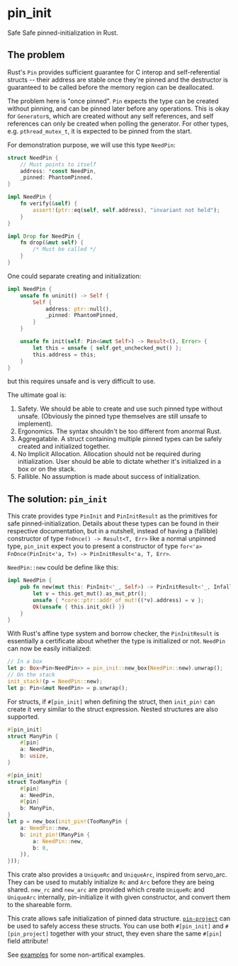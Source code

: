 # pin_init

Safe Safe pinned-initialization in Rust.

## The problem

Rust's `Pin` provides sufficient guarantee for C interop and self-referential
structs -- their address are stable once they're pinned and the destructor is
guaranteed to be called before the memory region can be deallocated.

The problem here is "once pinned". `Pin` expects the type can be created without
pinning, and can be pinned later before any operations. This is okay for
`Generator`s, which are created without any self references, and self references
can only be created when polling the generator. For other types, e.g.
`pthread_mutex_t`, it is expected to be pinned from the start.

For demonstration purpose, we will use this type `NeedPin`:
```rust
struct NeedPin {
	// Must points to itself
    address: *const NeedPin,
    _pinned: PhantomPinned,
}

impl NeedPin {
    fn verify(&self) {
        assert!(ptr::eq(self, self.address), "invariant not held");
    }
}

impl Drop for NeedPin {
    fn drop(&mut self) {
        /* Must be called */
    }
}
```

One could separate creating and initialization:
```rust
impl NeedPin {
    unsafe fn uninit() -> Self {
        Self {
            address: ptr::null(),
            _pinned: PhantomPinned,
        }
    }

    unsafe fn init(self: Pin<&mut Self>) -> Result<(), Error> {
        let this = unsafe { self.get_unchecked_mut() };
        this.address = this;
    }
}
```
but this requires unsafe and is very difficult to use.

The ultimate goal is:
1. Safety. We should be able to create and use such pinned type without unsafe.
   (Obviously the pinned type themselves are still unsafe to implement).
2. Ergonomics. The syntax shouldn't be too different from anormal Rust.
3. Aggregatable. A struct containing multiple pinned types can be safely
   created and initialized together.
4. No Implicit Allocation. Allocation should not be required during initialization.
   User should be able to dictate whether it's initialized in a box or on the stack.
5. Fallible. No assumption is made about success of initialization.

## The solution: `pin_init`

This crate provides type `PinInit` and `PinInitResult` as the primitives
for safe pinned-initialization. Details about these types can be found in
their respective documentation, but in a nutshell, instead of having a (fallible)
constructor of type `FnOnce() -> Result<T, Err>` like a normal unpinned type,
`pin_init` expect you to present a constructor of type
`for<'a> FnOnce(PinInit<'a, T>) -> PinInitResult<'a, T, Err>`.

`NeedPin::new` could be define like this:
```rust
impl NeedPin {
    pub fn new(mut this: PinInit<'_, Self>) -> PinInitResult<'_, Infallible> {
        let v = this.get_mut().as_mut_ptr();
        unsafe { *core::ptr::addr_of_mut!((*v).address) = v };
        Ok(unsafe { this.init_ok() })
    }
}
```

With Rust's affine type system and borrow checker, the `PinInitResult` is
essentially a certificate about whether the type is initialized or not.
`NeedPin` can now be easily initialized:
```rust
// In a box
let p: Box<Pin<NeedPin>> = pin_init::new_box(NeedPin::new).unwrap();
// On the stack
init_stack!(p = NeedPin::new);
let p: Pin<&mut NeedPin> = p.unwrap();
```

For structs, if `#[pin_init]` when defining the struct, then
`init_pin!` can create it very similar to the struct expression. Nested
structures are also supported.

```rust
#[pin_init]
struct ManyPin {
    #[pin]
    a: NeedPin,
    b: usize,
}

#[pin_init]
struct TooManyPin {
    #[pin]
    a: NeedPin,
    #[pin]
    b: ManyPin,
}
let p = new_box(init_pin!(TooManyPin {
    a: NeedPin::new,
    b: init_pin!(ManyPin {
        a: NeedPin::new,
        b: 0,
    }),
}));
```

This crate also provides a `UniqueRc` and `UniqueArc`, inspired from servo_arc.
They can be used to mutably initialize `Rc` and `Arc` before they are being shared.
`new_rc` and `new_arc` are provided which create `UniqueRc` and `UniqueArc`
internally, pin-initialize it with given constructor, and convert them to the shareable form.

This crate allows safe initialization of pinned data structure.
[`pin-project`](https://github.com/taiki-e/pin-project) can be used to safely access these structs. You can
use both `#[pin_init]` and `#[pin_project]` together with your struct, they even share the same
`#[pin]` field attribute!

See [examples](examples) for some non-artifical examples.

